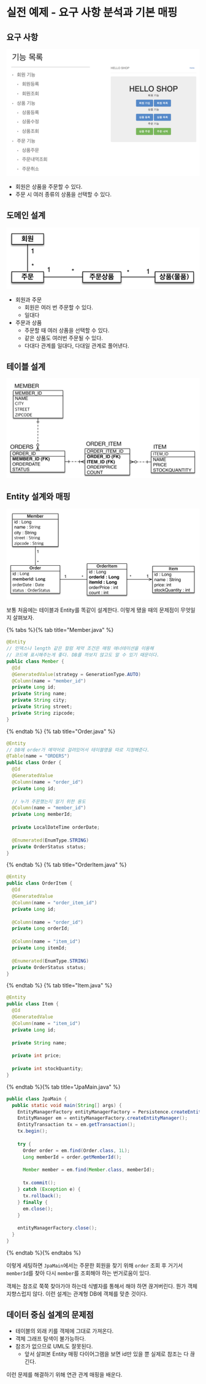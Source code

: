 # 실전 예제 - 요구 사항 분석과 기본 매핑
## 요구 사항

![](../../.gitbook/assets/kimyounghan-orm-jpa/04/screenshot%202021-03-17%20오전%207.23.34.png)

- 회원은 상품을 주문할 수 있다.
- 주문 시 여러 종류의 상품을 선택할 수 있다.

## 도메인 설계

![](../../.gitbook/assets/kimyounghan-orm-jpa/04/screenshot%202021-03-17%20오전%207.24.28.png)

- 회원과 주문
    - 회원은 여러 번 주문할 수 있다.
    - 일대다
- 주문과 상품
    - 주문할 때 여러 상품을 선택할 수 있다.
    - 같은 상품도 여러번 주문될 수 있다.
    - 다대다 관계를 일대다, 다대일 관계로 풀어낸다.
    
## 테이블 설계

![](../../.gitbook/assets/kimyounghan-orm-jpa/04/screenshot%202021-03-17%20오전%207.26.14.png)

## Entity 설계와 매핑

![](../../.gitbook/assets/kimyounghan-orm-jpa/04/screenshot%202021-03-17%20오전%207.28.51.png)

보통 처음에는 테이블과 Entity를 똑같이 설계한다. 이렇게 됐을 때의 문제점이 무엇일지 살펴보자.

{% tabs %}{% tab title="Member.java" %}

```java
@Entity
// 인덱스나 length 같은 컬럼 제약 조건은 매핑 애너테이션을 이용해
// 코드에 표시해주는게 좋다. DB를 까보지 않고도 알 수 있기 때문이다.
public class Member {
  @Id
  @GeneratedValue(strategy = GenerationType.AUTO)
  @Column(name = "member_id")
  private Long id;
  private String name;
  private String city;
  private String street;
  private String zipcode;
}
```

{% endtab %} {% tab title="Order.java" %}

```java
@Entity
// DB에 order가 예약어로 걸려있어서 테이블명을 따로 지정해준다.
@Table(name = "ORDERS") 
public class Order {
  @Id
  @GeneratedValue
  @Column(name = "order_id")
  private Long id;

  // 누가 주문했는지 알기 위한 용도
  @Column(name = "member_id")
  private Long memberId;

  private LocalDateTime orderDate;

  @Enumerated(EnumType.STRING)
  private OrderStatus status;
}
```

{% endtab %} {% tab title="OrderItem.java" %}

```java
@Entity
public class OrderItem {
  @Id
  @GeneratedValue
  @Column(name = "order_item_id")
  private Long id;

  @Column(name = "order_id")
  private Long orderId;

  @Column(name = "item_id")
  private Long itemId;

  @Enumerated(EnumType.STRING)
  private OrderStatus status;
}
```

{% endtab %} {% tab title="Item.java" %}

```java
@Entity
public class Item {
  @Id
  @GeneratedValue
  @Column(name = "item_id")
  private Long id;

  private String name;

  private int price;

  private int stockQuantity;
}
```

{% endtab %}{% tab title="JpaMain.java" %}

```java
public class JpaMain {
  public static void main(String[] args) {
    EntityManagerFactory entityManagerFactory = Persistence.createEntityManagerFactory("hello");
    EntityManager em = entityManagerFactory.createEntityManager();
    EntityTransaction tx = em.getTransaction();
    tx.begin();

    try {
      Order order = em.find(Order.class, 1L);
      Long memberId = order.getMemberId();

      Member member = em.find(Member.class, memberId);

      tx.commit();
    } catch (Exception e) {
      tx.rollback();
    } finally {
      em.close();
    }

    entityManagerFactory.close();
  }
}
```

{% endtab %}{% endtabs %}

이렇게 세팅하면 `JpaMain`에서는 주문한 회원을 찾기 위해 `order` 조회 후 거기서 `memberId`를 찾아 다시 `member`를 조회해야 하는 번거로움이 있다.

객체는 참조로 쭉쭉 찾아가야 하는데 식별자를 통해서 해야 하면 끊겨버린다. 뭔가 객체지향스럽지 않다. 이런 설계는 관계형 DB에 객체를 맞춘 것이다.

## 데이터 중심 설계의 문제점

- 테이블의 외래 키를 객체에 그대로 가져온다.
- 객체 그래프 탐색이 불가능하다.
- 참조가 없으므로 UML도 잘못된다.
  - 앞서 살펴본 Entity 매핑 다이어그램을 보면 id만 있을 뿐 실제로 참조는 다 끊긴다.
  
이런 문제를 해결하기 위해 연관 관계 매핑을 배운다.